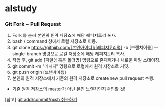 # alstudy

### Git Fork ~ Pull Request
1. Fork 를 눌러 본인의 원격 저장소에 해당 레퍼지토리 복사.
2. bash / command 창에서 로컬 저장소로 이동.
3. git clone https://github.com/[본인아이디]/[레퍼지토리명] -b [브랜치이름] --single-branch 명령으로 로컬 저장소에 해당 레퍼지토리 복사.
4. 작업 후, git add [파일명 혹은 폴더명] 명령으로 존재하거나 새로운 파일 스테이징.
5. git commit -m "메시지" 명령으로 로컬에서 원격 저장소로 커밋.
6. git push origin [브랜치이름]
7. 본인의 원격 저장소에서 기존의 원격 저장소로 create new pull request 수행.
  * 기존 원격 저장소의 master가 아닌 본인 브랜치인지 확인할 것!
  
  [참고] [git add/commit/push 취소하기](https://gmlwjd9405.github.io/2018/05/25/git-add-cancle.html)
